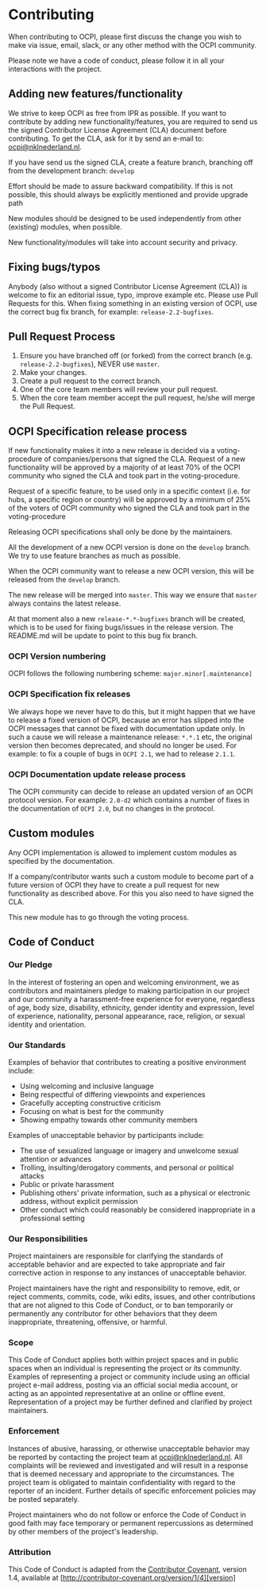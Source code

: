 # Contributing

When contributing to OCPI, please first discuss the change you wish to make via issue,
email, slack, or any other method with the OCPI community.

Please note we have a code of conduct, please follow it in all your interactions with the project.


## Adding new features/functionality
We strive to keep OCPI as free from IPR as possible. If you want to contribute by adding new functionality/features, 
you are required to send us the signed Contributor License Agreement (CLA) document before contributing.
To get the CLA, ask for it by send an e-mail to: [ocpi@nklnederland.nl](MAILTO:ocpi@nklnederland.nl).

If you have send us the signed CLA, create a feature branch, 
branching off from the development branch: `develop`

Effort should be made to assure backward compatibility. If this is not possible, this should always be
explicitly mentioned and provide upgrade path

New modules should be designed to be used independently from other (existing) modules, when possible.

New functionality/modules will take into account security and privacy.


## Fixing bugs/typos
Anybody (also without a signed Contributor License Agreement (CLA)) is welcome to fix an editorial issue, typo, improve example etc. 
Please use Pull Requests for this.
When fixing something in an existing version of OCPI, use the correct bug fix branch, for example: `release-2.2-bugfixes`.


## Pull Request Process

1. Ensure you have branched off (or forked) from the correct branch (e.g. `release-2.2-bugfixes`), NEVER use `master`.
2. Make your changes.
3. Create a pull request to the correct branch.
4. One of the core team members will review your pull request.
5. When the core team member accept the pull request, he/she will merge the Pull Request.


## OCPI Specification release process

If new functionality makes it into a new release is decided via a voting-procedure of companies/persons that signed the CLA.
Request of a new functionality will be approved by a majority of at least 70% of the OCPI community who signed
the CLA and took part in the voting-procedure.

Request of a specific feature, to be used only in a specific context (i.e. for hubs, a specific region or country)
will be approved by a minimum of 25% of the voters of OCPI community who signed the CLA and took part
in the voting-procedure

Releasing OCPI specifications shall only be done by the maintainers.

All the development of a new OCPI version is done on the `develop` branch.
We try to use feature branches as much as possible.

When the OCPI community want to release a new OCPI version, this will be released from the `develop` branch.

The new release will be merged into `master`. This way we ensure that `master` always contains the latest release. 

At that moment also a new `release-*.*-bugfixes` branch will be created, which is to be used for fixing bugs/issues in the release version.
The README.md will be update to point to this bug fix branch. 


### OCPI Version numbering

OCPI follows the following numbering scheme: `major.minor[.maintenance]`


### OCPI Specification fix releases

We always hope we never have to do this, but it might happen that we have to release a fixed version of OCPI, 
because an error has slipped into the OCPI messages that cannot be fixed with documentation update only.
In such a cause we will release a maintenance release: `*.*.1` etc, the original version then becomes deprecated, and should no longer be used.
For example: to fix a couple of bugs in `OCPI 2.1`, we had to release `2.1.1`. 

### OCPI Documentation update release process

The OCPI community can decide to release an updated version of an OCPI protocol version. 
For example: `2.0-d2` which contains a number of fixes in the documentation of `OCPI 2.0`, but no changes in the protocol.
 

## Custom modules

Any OCPI implementation is allowed to implement custom modules as specified by the documentation.

If a company/contributor wants such a custom module to become part of a future version of OCPI 
they have to create a pull request for new functionality as described above. 
For this you also need to have signed the CLA.

This new module has to go through the voting process.


## Code of Conduct

### Our Pledge

In the interest of fostering an open and welcoming environment, we as
contributors and maintainers pledge to making participation in our project and
our community a harassment-free experience for everyone, regardless of age, body
size, disability, ethnicity, gender identity and expression, level of experience,
nationality, personal appearance, race, religion, or sexual identity and
orientation.

### Our Standards

Examples of behavior that contributes to creating a positive environment
include:

* Using welcoming and inclusive language
* Being respectful of differing viewpoints and experiences
* Gracefully accepting constructive criticism
* Focusing on what is best for the community
* Showing empathy towards other community members

Examples of unacceptable behavior by participants include:

* The use of sexualized language or imagery and unwelcome sexual attention or
advances
* Trolling, insulting/derogatory comments, and personal or political attacks
* Public or private harassment
* Publishing others' private information, such as a physical or electronic
  address, without explicit permission
* Other conduct which could reasonably be considered inappropriate in a
  professional setting

### Our Responsibilities

Project maintainers are responsible for clarifying the standards of acceptable
behavior and are expected to take appropriate and fair corrective action in
response to any instances of unacceptable behavior.

Project maintainers have the right and responsibility to remove, edit, or
reject comments, commits, code, wiki edits, issues, and other contributions
that are not aligned to this Code of Conduct, or to ban temporarily or
permanently any contributor for other behaviors that they deem inappropriate,
threatening, offensive, or harmful.

### Scope

This Code of Conduct applies both within project spaces and in public spaces
when an individual is representing the project or its community. Examples of
representing a project or community include using an official project e-mail
address, posting via an official social media account, or acting as an appointed
representative at an online or offline event. Representation of a project may be
further defined and clarified by project maintainers.

### Enforcement

Instances of abusive, harassing, or otherwise unacceptable behavior may be
reported by contacting the project team at [ocpi@nklnederland.nl](MAILTO:ocpi@nklnederland.nl). 
All complaints will be reviewed and investigated and will result in a response that
is deemed necessary and appropriate to the circumstances. The project team is
obligated to maintain confidentiality with regard to the reporter of an incident.
Further details of specific enforcement policies may be posted separately.

Project maintainers who do not follow or enforce the Code of Conduct in good
faith may face temporary or permanent repercussions as determined by other
members of the project's leadership.

### Attribution

This Code of Conduct is adapted from the [Contributor Covenant][homepage], version 1.4,
available at [http://contributor-covenant.org/version/1/4][version]

[homepage]: http://contributor-covenant.org
[version]: http://contributor-covenant.org/version/1/4/
